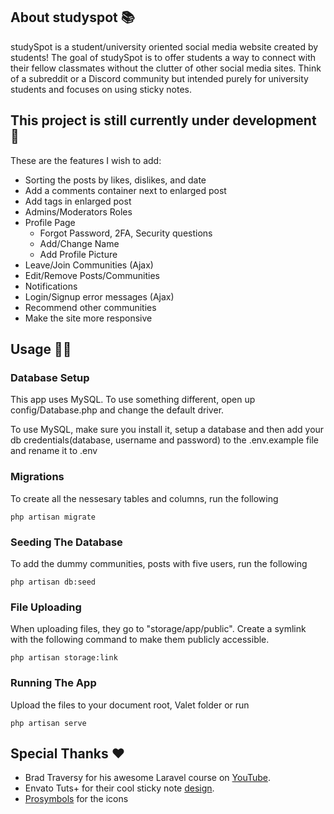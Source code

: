 ## About studyspot 📚

studySpot is a student/university oriented social media website created by students! The goal of studySpot is to offer students a way to connect with their fellow classmates without the clutter of other social media sites. Think of a subreddit or a Discord community but intended purely for university students and focuses on using sticky notes.

## This project is still currently under development 🚧

These are the features I wish to add:

- Sorting the posts by likes, dislikes, and date
- Add a comments container next to enlarged post
- Add tags in enlarged post
- Admins/Moderators Roles
- Profile Page
	- Forgot Password, 2FA, Security questions
	- Add/Change Name
	- Add Profile Picture
- Leave/Join Communities (Ajax) 
- Edit/Remove Posts/Communities
- Notifications
- Login/Signup error messages (Ajax)
- Recommend other communities
- Make the site more responsive

## Usage 🧑‍💻

### Database Setup
This app uses MySQL. To use something different, open up config/Database.php and change the default driver.

To use MySQL, make sure you install it, setup a database and then add your db credentials(database, username and password) to the .env.example file and rename it to .env

### Migrations
To create all the nessesary tables and columns, run the following
```
php artisan migrate
```

### Seeding The Database
To add the dummy communities, posts with five users, run the following
```
php artisan db:seed
```

### File Uploading
When uploading files, they go to "storage/app/public". Create a symlink with the following command to make them publicly accessible.
```
php artisan storage:link
```

### Running The App
Upload the files to your document root, Valet folder or run 
```
php artisan serve
```

## Special Thanks ❤️
- Brad Traversy for his awesome Laravel course on [YouTube](https://www.youtube.com/watch?v=MYyJ4PuL4pY).
- Envato Tuts+ for their cool sticky note [design](https://codepen.io/tutsplus/pen/qBqWrqx).
- [Prosymbols](https://www.flaticon.com/authors/prosymbols) for the icons
